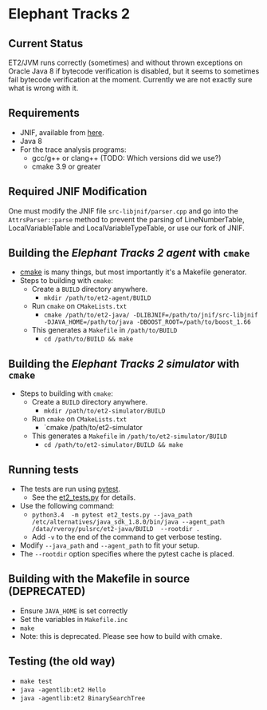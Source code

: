 # Elephant Tracks 2

## Current Status
ET2/JVM runs correctly (sometimes) and without thrown exceptions on Oracle Java 8 if bytecode verification is disabled,
but it seems to sometimes fail bytecode verification at the moment. Currently we are not exactly sure what is
wrong with it.

## Requirements
   * JNIF, available from [here](https://github.com/ElephantTracksProject/jnif).
   * Java 8
   * For the trace analysis programs:
       * gcc/g++ or clang++ (TODO: Which versions did we use?)
       * cmake 3.9 or greater

## Required JNIF Modification
One must modify the JNIF file `src-libjnif/parser.cpp` and go into the `AttrsParser::parse`
method to prevent the parsing of LineNumberTable, LocalVariableTable and LocalVariableTypeTable, or
use our fork of JNIF.

## Building the *Elephant Tracks 2 agent* with `cmake`
   * [cmake](https://cmake.org/) is many things, but most importantly it's a Makefile generator.
   * Steps to building with `cmake`:
       * Create a `BUILD` directory anywhere.
           * `mkdir /path/to/et2-agent/BUILD`
       * Run `cmake` on `CMakeLists.txt`
           * `cmake /path/to/et2-java/
                  -DLIBJNIF=/path/to/jnif/src-libjnif
                  -DJAVA_HOME=/path/to/java
                  -DBOOST_ROOT=/path/to/boost_1.66`
       * This generates a `Makefile` in `/path/to/BUILD`
           * `cd /path/to/BUILD && make`

## Building the *Elephant Tracks 2 simulator* with `cmake`
   * Steps to building with `cmake`:
       * Create a `BUILD` directory anywhere.
           * `mkdir /path/to/et2-simulator/BUILD`
       * Run `cmake` on `CMakeLists.txt`
           * `cmake /path/to/et2-simulator
       * This generates a `Makefile` in `/path/to/et2-simulator/BUILD`
           * `cd /path/to/et2-simulator/BUILD && make`

## Running tests
   * The tests are run using [pytest](https://docs.pytest.org/en/latest/).
       * See the [et2_tests.py](https://github.com/ElephantTracksProject/et2-java/blob/master/et2_tests.py) for details.
   * Use the following command:
       * `python3.4  -m pytest et2_tests.py --java_path /etc/alternatives/java_sdk_1.8.0/bin/java --agent_path /data/rveroy/pulsrc/et2-java/BUILD  --rootdir .`
       * Add `-v` to the end of the command to get verbose testing.
   * Modify `--java_path` and `--agent_path` to fit your setup.
   * The `--rootdir` option specifies where the pytest cache is placed.

## Building with the Makefile in source (DEPRECATED)
   * Ensure `JAVA_HOME` is set correctly
   * Set the variables in `Makefile.inc`
   * `make`
   * Note: this is deprecated. Please see how to build with cmake.

## Testing (the old way)
   * `make test`
   * `java -agentlib:et2 Hello`
   * `java -agentlib:et2 BinarySearchTree`



